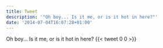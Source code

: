 ```yaml
---
title: Tweet
description: '"Oh boy... Is it me, or is it hot in here?"'
date: '2014-07-04T16:07:28+01:00'
---
```

Oh boy... Is it me, or is it hot in here?
      {{< tweet 0 0 >}}
    
